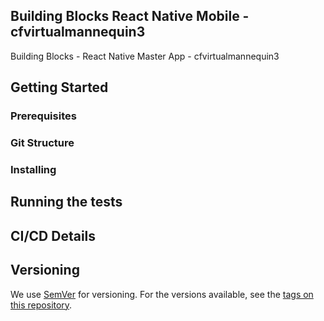 ## Building Blocks React Native Mobile -  cfvirtualmannequin3

Building Blocks - React Native Master App - cfvirtualmannequin3

## Getting Started

### Prerequisites

### Git Structure

### Installing

## Running the tests

## CI/CD Details

## Versioning

We use [SemVer](http://semver.org/) for versioning. For the versions available, see the [tags on this repository](https://github.com/your/project/tags).